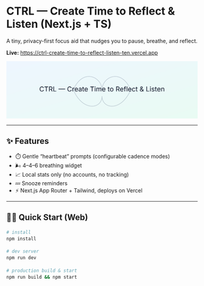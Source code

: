 # CTRL — Create Time to Reflect & Listen (Next.js + TS)

A tiny, privacy-first focus aid that nudges you to pause, breathe, and reflect.

**Live:** https://ctrl-create-time-to-reflect-listen-ten.vercel.app

![CTRL hero](public/hero.svg)

---

## ✨ Features
- ⏱️ Gentle “heartbeat” prompts (configurable cadence modes)
- 🌬️ 4–4–6 breathing widget
- 📈 Local stats only (no accounts, no tracking)
- 💤 Snooze reminders
- ⚡ Next.js App Router + Tailwind, deploys on Vercel

---

## 🧑‍💻 Quick Start (Web)

```bash
# install
npm install

# dev server
npm run dev

# production build & start
npm run build && npm start
